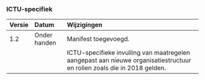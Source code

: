 ### ICTU-specifiek

| Versie | Datum        | Wijzigingen
|:-------|:-------------|:-----------
| 1.2    | Onder handen | Manifest toegevoegd.
|        |              | ICTU-specifieke invulling van maatregelen aangepast aan nieuwe organisatiestructuur en rollen zoals die in 2018 gelden.